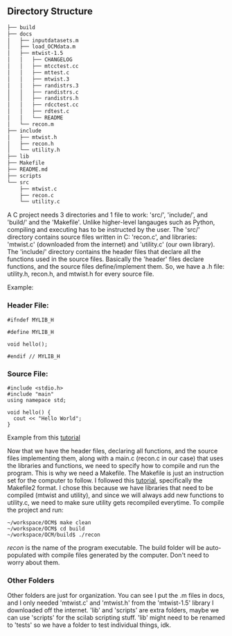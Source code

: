 ## Directory Structure

```bash
├── build
├── docs
│   ├── inputdatasets.m
│   ├── load_OCMdata.m
│   ├── mtwist-1.5
│   │   ├── CHANGELOG
│   │   ├── mtcctest.cc
│   │   ├── mttest.c
│   │   ├── mtwist.3
│   │   ├── randistrs.3
│   │   ├── randistrs.c
│   │   ├── randistrs.h
│   │   ├── rdcctest.cc
│   │   ├── rdtest.c
│   │   └── README
│   └── recon.m
├── include
│   ├── mtwist.h
│   ├── recon.h
│   └── utility.h
├── lib
├── Makefile
├── README.md
├── scripts
└── src
    ├── mtwist.c
    ├── recon.c
    └── utility.c


```

A C project needs 3 directories and 1 file to work: 'src/', 'include/', and 'build/' and the 'Makefile'. Unlike higher-level langauges such as Python, compiling and executing has to be instructed by the user. The 'src/' directory contains source files written in C: 'recon.c', and libraries: 'mtwist.c' (downloaded from the internet) and 'utility.c' (our own library). The 'include/' directory contains the header files that declare all the functions used in the source files. Basically the 'header' files declare functions, and the source files define/implement them. So, we have a .h file: utility.h, recon.h, and mtwist.h for every source file. 

Example:

### Header File:
```
#ifndef MYLIB_H

#define MYLIB_H

void hello();

#endif // MYLIB_H
```
### Source File:
```
#include <stdio.h>
#include "main"
using namepace std;

void hello() {
  cout << "Hello World";
}
```
Example from this [tutorial](https://www.geeksforgeeks.org/how-do-i-create-a-library-in-c/)

Now that we have the header files, declaring all functions, and the source files implementing them, along with a main.c (recon.c in our case) that uses the libraries and functions, we need to specify how to compile and run the program. This is why we need a Makefile. The Makefile is just an instruction set for the computer to follow. I followed this [tutorial](https://www.cs.colby.edu/maxwell/courses/tutorials/maketutor/), specifically the Makefile2 format. I chose this because we have libraries that need to be compiled (mtwist and utility), and since we will always add new functions to utility.c, we need to make sure utility gets recompiled everytime. To compile the project and run:

```console
~/workspace/OCM$ make clean 
~/workspace/OCM$ cd build
~/workspace/OCM/build$ ./recon
```
_recon_ is the name of the program executable. The build folder will be auto-populated with compile files generated by the computer. Don't need to worry about them. 

### Other Folders

Other folders are just for organization. You can see I put the .m files in docs, and I only needed 'mtwist.c' and 'mtwist.h' from the 'mtwist-1.5' library I downloaded off the internet. 'lib' and 'scripts' are extra folders, maybe we can use 'scripts' for the scilab scripting stuff. 'lib' might need to be renamed to 'tests' so we have a folder to test individual things, idk. 




